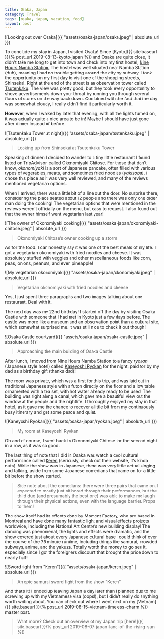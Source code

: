 ```yaml
---
title: Osaka, Japan
category: Travel
tags: [osaka, japan, vacation, food]
layout: post
---
```


![Looking out over Osaka]({{ "assets/osaka-japan/osaka.jpeg" | absolute_url }})

To conclude my stay in Japan, I visited Osaka! Since [Kyoto]({{ site.baseurl }}{% post_url 2019-08-13-kyoto-japan %}) and Osaka are quite close, it didn’t take me long to get into town and check into my first hostel, [Nine Hours Namba Station.](https://ninehours.co.jp/?lang=en) The hostel was well situated near Namba Station (duh), meaning I had no trouble getting around the city by subway. I took the opportunity on my first day to visit one of the shopping streets, Shinsekai. Right at the end of the street is an observation tower called [Tsutenkaku](https://www.tsutenkaku.co.jp/).<!--more--> The view was pretty good, but they took every opportunity to shove advertisements down your throat by running you through several floors of stores on the way back down. Combined with the fact that the day was somewhat cloudy, I really didn’t find it particularly worth it.

**However**, when I walked by later that evening, with all the lights turned on, it was actually quite a nice area to be in! Maybe I should have just gone after dinner instead of before.

![Tsutenkaku Tower at night]({{ "assets/osaka-japan/tsutenkaku.jpeg" | absolute_url }})
> Looking up from Shinsekai at Tsutenkaku Tower

Speaking of dinner: I decided to wander to a tiny little restaurant I found listed on TripAdvisor, called Okonomiyaki Chitose. For those that don’t know, *okonomiyaki* is a sort of Japanese pancake, often filled with various types of vegetables, meats, and sometimes fried noodles (*yakisoba*). I chose this place as it was very well reviewed, and many of the reviews mentioned vegetarian options.

When I arrived, there was a little bit of a line out the door. No surprise there, considering the place seated about 12 people and there was only one older man doing the cooking! The vegetarian options that were mentioned in the reviews weren’t officially on the menu, but easy to request. I also found out that the owner himself went vegetarian last year!

![The owner of Okonomiyaki cooking]({{ "assets/osaka-japan/okonomiyaki-chitose.jpeg" | absolute_url }})
> Okonomiyaki Chitose’s owner cooking up a storm

As for the food: I can honestly say it was one of the best meals of my life. I got a vegetarian okonomiyaki with fried noodles and cheese. It was absolutely stuffed with veggies and other miscellaneous foods like corn, peas, onions, peanuts, and even pineapple!

![My vegetarian okonomiyaki]({{ "assets/osaka-japan/okonomiyaki.jpeg" | absolute_url }})
> Vegetarian okonomiyaki with fried noodles and cheese

Yes, I just spent three paragraphs and two images talking about one restaurant. Deal with it.

The next day was my 22nd birthday! I started off the day by visiting Osaka Castle with someone that I had met in Kyoto just a few days before. The castle was more like a museum and an observation point than a cultural site, which somewhat surprised me. It was still nice to check it out though!

![Osaka Castle courtyard]({{ "assets/osaka-japan/osaka-castle.jpeg" | absolute_url }})
> Approaching the main building of Osaka Castle

After lunch, I moved from Nine Hours Namba Station to a fancy *ryokan* (Japanese style hotel) called [Kaneyoshi Ryokan](http://www.ryokan.or.jp/english/yado/main/96329) for the night, paid for by my dad as a birthday gift (thanks dad)!

The room was private, which was a first for this trip, and was laid out in traditional Japanese style with a futon directly on the floor and a low table ornamented with a tea set, with hot water already ready to be used. The building was right along a canal, which gave me a beautiful view out the window at the people and the nightlife. I thoroughly enjoyed my stay in that hotel, as it gave me the chance to recover a little bit from my continuously busy itinerary and get some peace and quiet.

![Kaneyoshi Ryokan]({{ "assets/osaka-japan/ryokan.jpeg" | absolute_url }})
> My room at Kaneyoshi Ryokan

Oh and of course, I went back to Okonomiyaki Chitose for the second night in a row, as it was so good.

The last thing of note that I did in Osaka was watch a cool cultural performance called [Keren](https://keren.jp/en/) (seriously, check out their website, it’s kinda nuts). While the show was in Japanese, there was very little actual singing and talking, aside from some Japanese comedians that came on for a little bit before the show started.

> Side note about the comedians: there were three pairs that came on. I expected to mostly just sit bored through their performances, but the third duo (and presumably the best one) was able to make me laugh through their physical actions, even with the language barrier. Props to them!

The show itself had its effects done by Moment Factory, who are based in Montreal and have done many fantastic light and visual effects projects worldwide, including the National Art Centre’s new building display! The dancing was phenomenal, the lights and effects were dramatic, and the show covered just about every Japanese cultural base I could think of over the course of the 75 minute runtime, including things like samurai, crowded subways, anime, and the yakuza. Totally worth the money to go see it, especially since I got the foreigners discount that brought the price down to nearly half!

![Sword fight from "Keren"]({{ "assets/osaka-japan/keren.jpeg" | absolute_url }})
> An epic samurai sword fight from the show "Keren"

And that’s it! I ended up leaving Japan a day later than I planned due to me screwing up with my Vietnamese visa (oops!), but I didn’t really do anything worth writing about. You can check out where I went next on my [Vietnam]({{ site.baseurl }}{% post_url 2019-08-15-vietnam-timeless-charm %}) master post.

> Want more? Check out an overview of my Japan trip [here!]({{ site.baseurl }}{% post_url 2019-08-07-japan-land-of-the-rising-sun %})